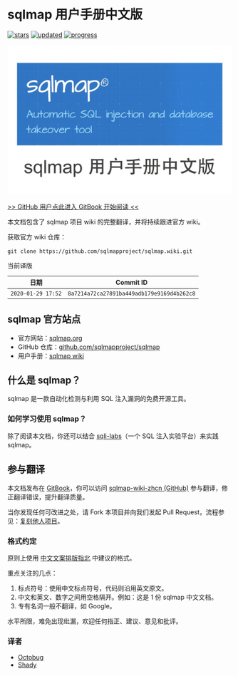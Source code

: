 # sqlmap 用户手册中文版

[![stars](https://img.shields.io/github/stars/itechub/sqlmap-wiki-zhcn.svg)](https://github.com/itechub/sqlmap-wiki-zhcn)
[![updated](https://img.shields.io/github/last-commit/itechub/sqlmap-wiki-zhcn/master.svg?color=%23c16927&label=updated)](https://github.com/itechub/sqlmap-wiki-zhcn/commits/master)
[![progress](https://img.shields.io/badge/progress-100%25-green.svg)](https://github.com/itechub/sqlmap-wiki-zhcn/commits/master)

![cover](cover_readme.jpg)

[>> GitHub 用户点此进入 GitBook 开始阅读 <<](https://itechub.gitbook.io/sqlmap-wiki-zhcn/)

本文档包含了 sqlmap 项目 wiki 的完整翻译，并将持续跟进官方 wiki。

获取官方 wiki 仓库：

```shell
git clone https://github.com/sqlmapproject/sqlmap.wiki.git
```

当前译版

| 日期 | Commit ID |
| --- | --- |
| `2020-01-29 17:52` | `8a7214a72ca27891ba449adb179e9169d4b262c8` |

## sqlmap 官方站点

- 官方网站：[sqlmap.org](http://sqlmap.org/)
- GitHub 仓库：[github.com/sqlmapproject/sqlmap](https://github.com/sqlmapproject/sqlmap)
- 用户手册：[sqlmap wiki](https://github.com/sqlmapproject/sqlmap/wiki)

## 什么是 sqlmap？

sqlmap 是一款自动化检测与利用 SQL 注入漏洞的免费开源工具。

### 如何学习使用 sqlmap？

除了阅读本文档，你还可以结合 [sqli-labs](https://github.com/Audi-1/sqli-labs)（一个 SQL 注入实验平台）来实践 sqlmap。

## 参与翻译

本文档发布在 [GitBook](https://itechub.gitbook.io/sqlmap-wiki-zhcn/)，你可以访问 [sqlmap-wiki-zhcn (GitHub)](https://github.com/itechub/sqlmap-wiki-zhcn) 参与翻译，修正翻译错误，提升翻译质量。

当你发现任何可改进之处，请 Fork 本项目并向我们发起 Pull Request，流程参见：[复刻他人项目](https://itechub.gitbook.io/github-guides-zhcn/forking-projects/intro)。

### 格式约定

原则上使用 [中文文案排版指北](https://github.com/mzlogin/chinese-copywriting-guidelines) 中建议的格式。

重点关注的几点：

1. 标点符号：使用中文标点符号，代码则沿用英文原文。
2. 中文和英文、数字之间用空格隔开。例如：这是 1 份 sqlmap 中文文档。
3. 专有名词一般不翻译，如 Google。

水平所限，难免出现纰漏，欢迎任何指正、建议、意见和批评。

### 译者

- [Octobug](https://github.com/Octobug)
- [Shady](https://github.com/shady-robot)
